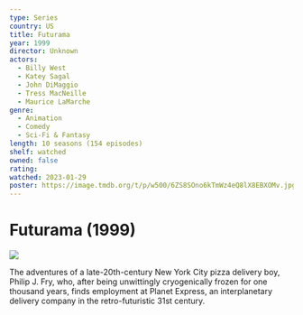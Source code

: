 ```yaml
---
type: Series
country: US
title: Futurama
year: 1999
director: Unknown
actors:
  - Billy West
  - Katey Sagal
  - John DiMaggio
  - Tress MacNeille
  - Maurice LaMarche
genre:
  - Animation
  - Comedy
  - Sci-Fi & Fantasy
length: 10 seasons (154 episodes)
shelf: watched
owned: false
rating:
watched: 2023-01-29
poster: https://image.tmdb.org/t/p/w500/6ZS8SOno6kTmWz4eQ8lX8EBXOMv.jpg
---
```


# Futurama (1999)

![](https://image.tmdb.org/t/p/w500/6ZS8SOno6kTmWz4eQ8lX8EBXOMv.jpg)

The adventures of a late-20th-century New York City pizza delivery boy, Philip J. Fry, who, after being unwittingly cryogenically frozen for one thousand years, finds employment at Planet Express, an interplanetary delivery company in the retro-futuristic 31st century.